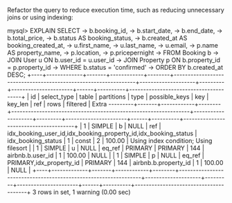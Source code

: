 Refactor the query to reduce execution time, such as reducing unnecessary joins or using indexing:

mysql> EXPLAIN SELECT 
    ->     b.booking_id,
    ->     b.start_date,
    ->     b.end_date,
    ->     b.total_price,
    ->     b.status AS booking_status,
    ->     b.created_at AS booking_created_at,
    ->     u.first_name,
    ->     u.last_name,
    ->     u.email,
    ->     p.name AS property_name,
    ->     p.location,
    ->     p.pricepernight
    -> FROM Booking b
    -> JOIN User u ON b.user_id = u.user_id
    -> JOIN Property p ON b.property_id = p.property_id
    -> WHERE b.status = 'confirmed'
    -> ORDER BY b.created_at DESC;
+----+-------------+-------+------------+--------+----------------------------------------------------------------+--------------------+---------+----------------------+------+----------+---------------------------------------+
| id | select_type | table | partitions | type   | possible_keys                                                  | key                | key_len | ref                  | rows | filtered | Extra                            ---------+-------+------------+--------+----------------------------------------------------------------+--------------------+---------+----------------------+------+----------+---------------------------------------+
|  1 | SIMPLE      | b     | NULL       | ref    | idx_booking_user_id,idx_booking_property_id,idx_booking_status | idx_booking_status | 1       | const                |    2 |   100.00 | Using index condition; Using filesort |
|  1 | SIMPLE      | u     | NULL       | eq_ref | PRIMARY                                                        | PRIMARY            | 144     | airbnb.b.user_id     |    1 |   100.00 | NULL                                  |
|  1 | SIMPLE      | p     | NULL       | eq_ref | PRIMARY,idx_property_id                                        | PRIMARY            | 144     | airbnb.b.property_id |    1 |   100.00 | NULL                                  |
+----+-------------+-------+------------+--------+----------------------------------------------------------------+--------------------+---------+----------------------+------+----------+---------------------------------------+
3 rows in set, 1 warning (0.00 sec)
